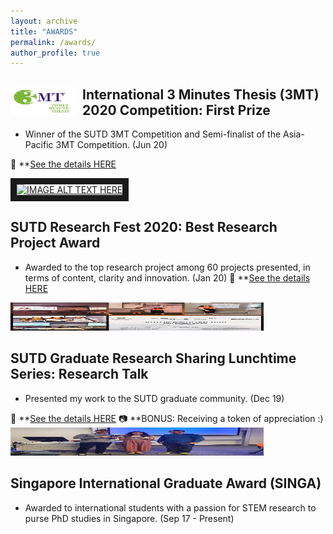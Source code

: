 ```yaml
---
layout: archive
title: "AWARDS"
permalink: /awards/
author_profile: true
---
```


<div>
<img align="left" width="105" height="45" src="/images/3MT.jpg" style="margin-right: 10px"> 
<h2>
International 3 Minutes Thesis (3MT) 2020 Competition: First Prize 
</h2> 
</div> 

* Winner of the SUTD 3MT Competition and Semi-finalist of the Asia-Pacific 3MT Competition. (Jun 20)

:bell: **[See the details HERE](https://www.facebook.com/zeynep.duygu.tekler/posts/10158576592014791)

<a href="http://www.youtube.com/watch?feature=player_embedded&v=sZr9oafkFgc&t=1s
" target="_blank"><img src="/images/3MT_video.jpg"
alt="IMAGE ALT TEXT HERE" width="200" height="180" border="10" /></a>


## SUTD Research Fest 2020: Best Research Project Award 
* Awarded to the top research project among 60 projects presented, in terms of content, clarity
 and innovation. (Jan 20)
 :bell: **[See the details HERE](https://www.facebook.com/photo.php?fbid=10158052075084791&amp;set=p.10158052075084791&amp;type=3)

<img width="405" height="45" src="/images/award2.jpg"> 

## SUTD Graduate Research Sharing Lunchtime Series: Research Talk
* Presented my work to the SUTD graduate community. (Dec 19)

:bell: **[See the details HERE](https://www.facebook.com/SUTDGSA/photos/a.644179162765303/759548091228409/?type=3)
:camera: **BONUS: Receiving a token of appreciation :)
<img width="405" height="45" src="/images/award3.jpg"> 

## Singapore International Graduate Award (SINGA) 
* Awarded to international students with a passion for STEM research to purse PhD studies in Singapore. (Sep 17 - Present)